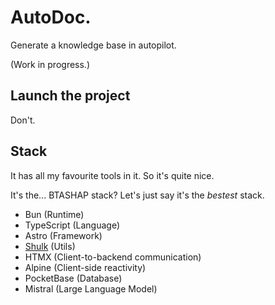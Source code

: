 # AutoDoc.

Generate a knowledge base in autopilot.

(Work in progress.)

## Launch the project

Don't.

## Stack

It has all my favourite tools in it. So it's quite nice.

It's the... BTASHAP stack? Let's just say it's the _bestest_ stack.

-  Bun (Runtime)
-  TypeScript (Language)
-  Astro (Framework)
-  [Shulk](https://github.com/Grouloo/shulk) (Utils)
-  HTMX (Client-to-backend communication)
-  Alpine (Client-side reactivity)
-  PocketBase (Database)
-  Mistral (Large Language Model)
